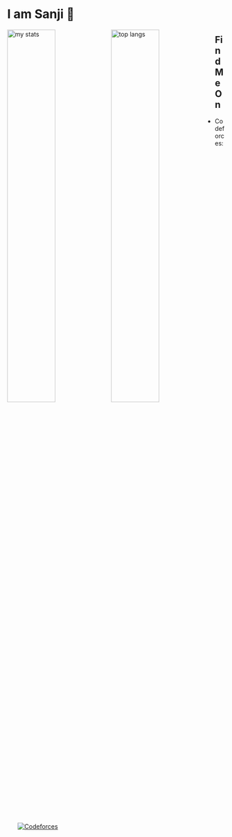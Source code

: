 # I am Sanji 👋

<img alt="my stats" align="left" width="47%" src="https://github-readme-stats.vercel.app/api?username=sanjiaust"/>
<img alt="top langs" align="left" width="47%" src="https://github-readme-stats.vercel.app/api/top-langs/?username=sanjiaust&layout=compact"/>


## Find Me On
- Codeforces: [![Codeforces](https://codeforces.org/s/134200/images/codeforces_logo.png)](https://codeforces.com/profile/the_phenom_128)




